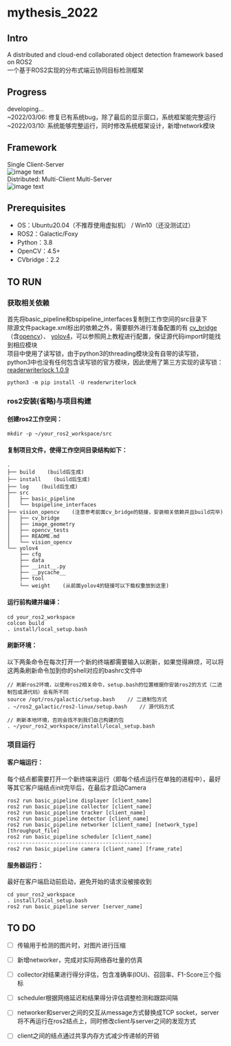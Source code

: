 # mythesis_2022  

## Intro  
A distributed and cloud-end collaborated object detection framework based on ROS2  
一个基于ROS2实现的分布式端云协同目标检测框架  

## Progress  
developing...  
~2022/03/06: 修复已有系统bug，除了最后的显示窗口，系统框架能完整运行  
~2022/03/10: 系统能够完整运行，同时修改系统框架设计，新增network模块  

## Framework    
Single Client-Server  
![image text](https://github.com/sysu18364109/mythesis_2022/blob/main/pic1.png)  
Distributed: Multi-Client Multi-Server  
![image text](https://github.com/sysu18364109/mythesis_2022/blob/main/pic2.png)  

## Prerequisites
* OS：Ubuntu20.04（不推荐使用虚拟机） / Win10（还没测试过）  
* ROS2：Galactic/Foxy  
* Python：3.8  
* OpenCV：4.5+  
* CVbridge：2.2  

## TO RUN  
### 获取相关依赖  
首先将basic_pipeline和bspipeline_interfaces复制到工作空间的src目录下  
除源文件package.xml标出的依赖之外，需要额外进行准备配置的有 [cv_bridge](https://github.com/ros-perception/vision_opencv/tree/ros2/cv_bridge)（含[opencv](https://docs.opencv.org/4.x/index.html)）、 [yolov4](https://github.com/Tianxiaomo/pytorch-YOLOv4)，可以参照网上教程进行配置，保证源代码import时能找到相应模块  
项目中使用了读写锁，由于python3的threading模块没有自带的读写锁，python3中也没有任何包含读写锁的官方模块，因此使用了第三方实现的读写锁：[readerwriterlock 1.0.9](https://pypi.org/project/readerwriterlock/)
```
python3 -m pip install -U readerwriterlock
```
### ros2安装(省略)与项目构建
#### 创建ros2工作空间：
```
mkdir -p ~/your_ros2_workspace/src
```
#### 复制项目文件，使得工作空间目录结构如下：
```
.
├── build    (build后生成)
├── install    (build后生成)
├── log    (build后生成)
├── src
│   ├── basic_pipeline
│   └── bspipeline_interfaces
├── vision_opencv    (注意参考前面cv_bridge的链接，安装相关依赖并且build完毕)
│   ├── cv_bridge
│   ├── image_geometry
│   ├── opencv_tests
│   ├── README.md
│   └── vision_opencv
└── yolov4
    ├── cfg
    ├── data
    ├── __init__.py
    ├── __pycache__
    ├── tool
    └── weight    (从前面yolov4的链接可以下载权重放到这里)
```
#### 运行前构建并编译：  
```
cd your_ros2_workspace
colcon build
. install/local_setup.bash
``` 
#### 刷新环境：  
以下两条命令在每次打开一个新的终端都需要输入以刷新，如果觉得麻烦，可以将这两条刷新命令加到你的shell对应的bashrc文件中
```
// 刷新ros2环境，以使用ros2相关命令，setup.bash的位置根据你安装ros2的方式（二进制包或源代码）会有所不同
source /opt/ros/galactic/setup.bash    // 二进制包方式
. ~/ros2_galactic/ros2-linux/setup.bash    // 源代码方式

// 刷新本地环境，否则会找不到我们自己构建的包
. ~/your_ros2_workspace/install/local_setup.bash
```
### 项目运行
#### 客户端运行：  
每个结点都需要打开一个新终端来运行（即每个结点运行在单独的进程中），最好等其它客户端结点init完毕后，在最后才启动Camera 
```
ros2 run basic_pipeline displayer [client_name]
ros2 run basic_pipeline collector [client_name]
ros2 run basic_pipeline tracker [client_name]
ros2 run basic_pipeline detector [client_name]
ros2 run basic_pipeline networker [client_name] [network_type] [throughput_file]
ros2 run basic_pipeline scheduler [client_name]
-----------------------------------------------
ros2 run basic_pipeline camera [client_name] [frame_rate]
```
#### 服务器运行：  
最好在客户端启动前启动，避免开始的请求没被接收到  
```
cd your_ros2_workspace
. install/local_setup.bash
ros2 run basic_pipeline server [server_name]
```  

## TO DO  
- [ ] 传输用于检测的图片时，对图片进行压缩  
- [ ] 新增networker，完成对实际网络吞吐量的仿真  
- [ ] collector对结果进行得分评估，包含准确率(IOU)、召回率、F1-Score三个指标  
- [ ] scheduler根据网络延迟和结果得分评估调整检测和跟踪间隔  
- [ ] networker和server之间的交互从message方式替换成TCP socket，server将不再运行在ros2结点上，同时修改client与server之间的发现方式  
- [ ] client之间的结点通过共享内存方式减少传递帧的开销  

